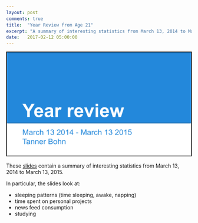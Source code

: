 ```yaml
---
layout: post
comments: true
title:  "Year Review from Age 21"
excerpt: "A summary of interesting statistics from March 13, 2014 to March 13, 2015"
date:   2017-02-12 05:00:00
---
```


<a href="https://docs.google.com/presentation/d/17QRoAl60Rc7-qkWCOlYQW4gyqRjWo-OOHwRxDwGZS44/edit?usp=sharing" target="_blank"><img src="https://raw.githubusercontent.com/tannerbohn/tannerbohn.github.io/master/assets/year_review_21.png" alt="SLIDES" width="500" height="280" border="2" /></a>

These [slides](https://docs.google.com/presentation/d/17QRoAl60Rc7-qkWCOlYQW4gyqRjWo-OOHwRxDwGZS44/edit?usp=sharing) contain a summary of interesting statistics from March 13, 2014 to March 13, 2015.

In particular, the slides look at:

+ sleeping patterns (time sleeping, awake, napping)
+ time spent on personal projects
+ news feed consumption
+ studying